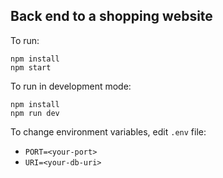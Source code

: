 ## Back end to a shopping website

To run:
```
npm install
npm start
```

To run in development mode:

```
npm install
npm run dev
```

To change environment variables, edit `.env` file:
* `PORT=<your-port>`
* `URI=<your-db-uri>`